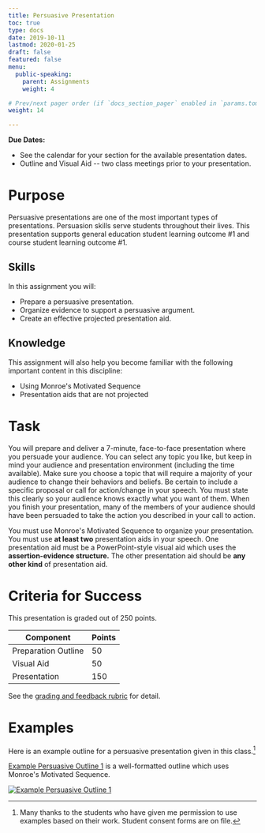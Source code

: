 ```yaml
---
title: Persuasive Presentation
toc: true
type: docs
date: 2019-10-11
lastmod: 2020-01-25
draft: false
featured: false
menu:
  public-speaking:
    parent: Assignments
    weight: 4

# Prev/next pager order (if `docs_section_pager` enabled in `params.toml`)
weight: 14

---
```


**Due Dates:**

  * See the calendar for your section for the available presentation dates.
  * Outline and Visual Aid -- two class meetings prior to your presentation.

Purpose
=======

Persuasive presentations are one of the most important types of presentations.
Persuasion skills serve students throughout their lives.
This presentation supports general education student learning outcome #1 and course student learning outcome #1.

Skills
------

In this assignment you will:

* Prepare a persuasive presentation.
* Organize evidence to support a persuasive argument.
* Create an effective projected presentation aid.

Knowledge
---------

This assignment will also help you become familiar with the following important content in this discipline:

* Using Monroe's Motivated Sequence
* Presentation aids that are not projected

Task
====

You will prepare and deliver a 7-minute, face-to-face presentation where you persuade your audience.
You can select any topic you like, but keep in mind your audience and presentation environment (including the time available).
Make sure you choose a topic that will require a majority of your audience to change their behaviors and beliefs.
Be certain to include a specific proposal or call for action/change in your speech.
You must state this clearly so your audience knows exactly what you want of them.
When you finish your presentation, many of the members of your audience should have been persuaded to take the action you described in your call to action.

You must use Monroe's Motivated Sequence to organize your presentation.
You must use **at least two** presentation aids in your speech.
One presentation aid must be a PowerPoint-style visual aid which uses the **assertion-evidence structure.**
The other presentation aid should be **any other kind** of presentation aid.

Criteria for Success
====================

This presentation is graded out of 250 points.

Component           | Points
--------------------|-------
Preparation Outline | 50
Visual Aid          | 50
Presentation        | 150

See the [grading and feedback rubric][prepared-rubric] for detail.

[prepared-rubric]: /course/public-speaking/handout/prepared-presentation-rubric.pdf

Examples
========

Here is an example outline for a persuasive presentation given in this class.[^student-permission]

[Example Persuasive Outline 1](/course/public-speaking/assignment/example-monroes-motivated-sequence-outline-1.docx) is a well-formatted outline which uses Monroe's Motivated Sequence.

[![Example Persuasive Outline 1](/img/course/example-monroes-motivated-sequence-outline-1.PNG)](/course/public-speaking/assignment/example-monroes-motivated-sequence-outline-1.docx)

<!-- todo
[![Example Persuasive Outline 2](/images/example-monroes-motivated-sequence-outline-2.PNG)](/resources/example-asynchronous-outline-2.docx)

[Example Persuasive Outline 2](/resources/example-monroes-motivated-sequence-outline-2.docx) does a very good job with using oral citations throughout the presentation. -->

<!-- todo

Here is an example asynchronous presentation that has been prepared using a narrated PowerPoint presentation.

{{< youtube 9oiPG1VIzR4 >}}

-->

<!--
Acknowledgments
===============
-->

[^student-permission]: Many thanks to the students who have given me permission to use examples based on their work. Student consent forms are on file.

<!-- Links -->
[Submitting Presentations by Video]:  /course/public-speaking/assignment/video-submission/

<!-- Previous Versions:

   v#   | Date       | Modifications
  ------|------------|:--------------
  v4.00 | 2020-01-25 | Switched formatting for better transparency
  v3.00 | 2019-10-11 | new grading rubrics
  v2.05 | 2019-08-08 | Changes for Hugo compatibility, integrated and updated rubrics
  v2.04 | 2018-01-16 | moved presentation specific components to standalone assignment
  v2.03 | 2017-10-03 | Added text for choosing a topic
  v2.01 | 2017-09-12 | Added link to preparation outline assignment
  v2.00 | 2017-08-15 | transitioned to star system
  v1.03 | 2017-04-24 | Typos, clarification language, removed audience requirement
  v1.02 |          - | calendar has been moved out of course annex
  v1.01 |          - | repaired presentation video link, minor text fixes
  v1.00 |          - | changes for block 2
  v0.02 |          - | Fixed relative links
  v0.01 |          - | changes for speech 101
  v0.00 |          - | Initial version
-->

